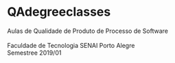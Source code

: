 # QAdegreeclasses
Aulas de Qualidade de Produto de Processo de Software 
<br><br>
Faculdade de Tecnologia SENAI Porto Alegre<br>
Semestree 2019/01

